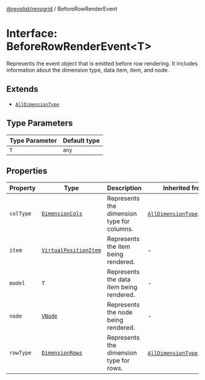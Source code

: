 [@revolist/revogrid](README.md) / BeforeRowRenderEvent

# Interface: BeforeRowRenderEvent\<T\>

Represents the event object that is emitted before row rendering.
It includes information about the dimension type, data item, item, and node.

## Extends

- [`AllDimensionType`](Interface.AllDimensionType.md)

## Type Parameters

| Type Parameter | Default type |
| ------ | ------ |
| `T` | `any` |

## Properties

| Property | Type | Description | Inherited from | Defined in |
| ------ | ------ | ------ | ------ | ------ |
| `colType` | [`DimensionCols`](TypeAlias.DimensionCols.md) | Represents the dimension type for columns. | [`AllDimensionType`](Interface.AllDimensionType.md).`colType` | [src/types/interfaces.ts:756](https://github.com/revolist/revogrid/blob/80825bf77a49d260f052f2584a0efe930c2da0d3/src/types/interfaces.ts#L756) |
| `item` | [`VirtualPositionItem`](Interface.VirtualPositionItem.md) | Represents the item being rendered. | - | [src/types/interfaces.ts:725](https://github.com/revolist/revogrid/blob/80825bf77a49d260f052f2584a0efe930c2da0d3/src/types/interfaces.ts#L725) |
| `model` | `T` | Represents the data item being rendered. | - | [src/types/interfaces.ts:720](https://github.com/revolist/revogrid/blob/80825bf77a49d260f052f2584a0efe930c2da0d3/src/types/interfaces.ts#L720) |
| `node` | [`VNode`](Interface.VNode.md) | Represents the node being rendered. | - | [src/types/interfaces.ts:730](https://github.com/revolist/revogrid/blob/80825bf77a49d260f052f2584a0efe930c2da0d3/src/types/interfaces.ts#L730) |
| `rowType` | [`DimensionRows`](TypeAlias.DimensionRows.md) | Represents the dimension type for rows. | [`AllDimensionType`](Interface.AllDimensionType.md).`rowType` | [src/types/interfaces.ts:751](https://github.com/revolist/revogrid/blob/80825bf77a49d260f052f2584a0efe930c2da0d3/src/types/interfaces.ts#L751) |

